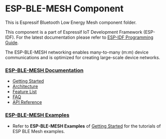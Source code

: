 # ESP-BLE-MESH Component

This is Espressif Bluetooth Low Energy Mesh component folder. 

This component is a part of Espressif IoT Development Framework (ESP-IDF). For the latest documentation please refer to [ESP-IDF Programming Guide](https://docs.espressif.com/projects/esp-idf/en/latest/index.html).

The ESP-BLE-MESH networking enables many-to-many (m:m) device communications and is optimized for creating large-scale device networks.


### [ESP-BLE-MESH Documentation](https://docs.espressif.com/projects/esp-idf/en/latest/api-guides/esp-ble-mesh/ble-mesh-index.html)

- [Getting Started](https://docs.espressif.com/projects/esp-idf/en/latest/api-guides/esp-ble-mesh/ble-mesh-index.html#getting-started-with-esp-ble-mesh)
- [Architecture](https://docs.espressif.com/projects/esp-idf/en/latest/api-guides/esp-ble-mesh/ble-mesh-architecture.html)
- [Feature List](https://docs.espressif.com/projects/esp-idf/en/latest/api-guides/esp-ble-mesh/ble-mesh-feature-list.html)
- [FAQ](https://docs.espressif.com/projects/esp-idf/en/latest/api-guides/esp-ble-mesh/ble-mesh-faq.html)
- [API Reference](https://docs.espressif.com/projects/esp-idf/en/latest/api-reference/bluetooth/esp-ble-mesh.html)


### [ESP-BLE-MESH Examples](../../../examples/bluetooth/esp_ble_mesh)

- Refer to **ESP-BLE-MESH Examples** of [Getting Started](https://docs.espressif.com/projects/esp-idf/en/latest/api-guides/esp-ble-mesh/ble-mesh-index.html#getting-started-with-esp-ble-mesh) for the tutorials of ESP BLE Mesh examples.
